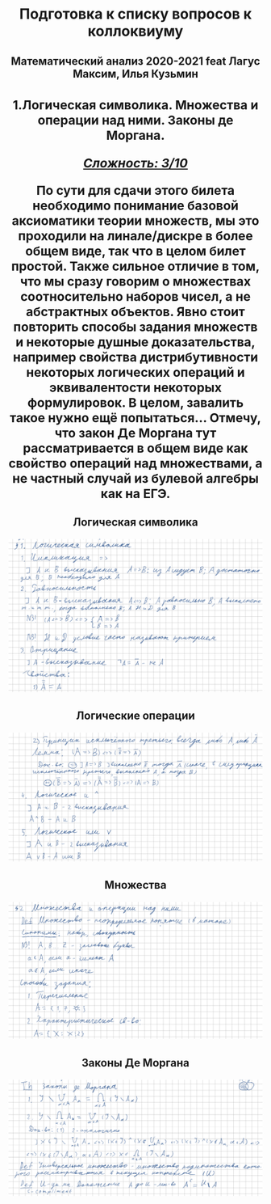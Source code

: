<center><h1>Подготовка к списку вопросов к коллоквиуму</h2></center>

<center><h2>Математический анализ 
2020-2021 feat Лагус Максим, Илья Кузьмин



<center><h3>1.Логическая символика. Множества и операции над ними. Законы де Моргана.

***<ins>Сложность: 3/10</ins>***

По сути для сдачи этого билета необходимо понимание базовой аксиоматики теории множеств, мы это проходили на линале/дискре в более общем виде, так что в целом билет простой. Также сильное отличие в том, что мы сразу говорим о множествах соотносительно наборов чисел, а не абстрактных объектов. Явно стоит повторить способы задания множеств и некоторые душные доказательства, например свойства дистрибутивности некоторых логических операций и эквивалентости некоторых формулировок. В целом, завалить такое нужно ещё попытаться... Отмечу, что закон Де Моргана тут рассматривается в общем виде как свойство операций над множествами, а не частный случай из булевой алгебры как на ЕГЭ.

<h4>Логическая символика

![1](./1.png)




<h4>Логические операции

![2](./2.png)



<h4>Множества  

![3](./3.png)



<h4>Законы Де Моргана

![4](./4.png)

